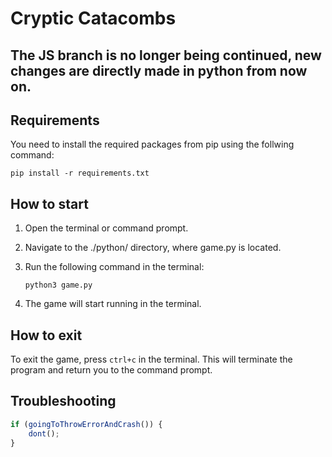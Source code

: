 # Cryptic Catacombs

## The JS branch is no longer being continued, new changes are directly made in python from now on.

## Requirements
You need to install the required packages from pip using the follwing command:
```
pip install -r requirements.txt
```

## How to start
1. Open the terminal or command prompt.
2. Navigate to the ./python/ directory, where game.py is located.
3. Run the following command in the terminal: 

    ```
    python3 game.py
    ```

4. The game will start running in the terminal.

## How to exit
To exit the game, press `ctrl+c` in the terminal. This will terminate the program and return you to the command prompt.

## Troubleshooting

```js
if (goingToThrowErrorAndCrash()) {
    dont();
}
```
